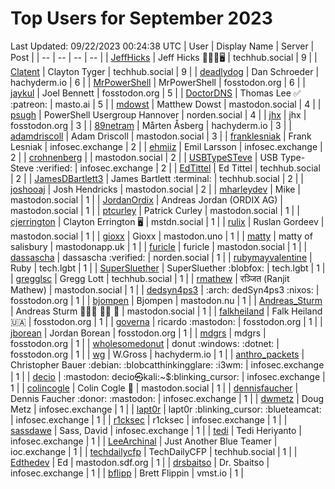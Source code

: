 # Top Users for September 2023
Last Updated: 09/22/2023 00:24:38 UTC
| User | Display Name | Server | Post |
| -- | -- | -- | -- |
| [JeffHicks](https://techhub.social/@JeffHicks) | Jeff Hicks 🐶🎼🍷🖥️ | techhub.social | 9 |
| [Clatent](https://techhub.social/@Clatent) | Clayton Tyger | techhub.social | 9 |
| [deadlydog](https://hachyderm.io/@deadlydog) | Dan Schroeder | hachyderm.io | 6 |
| [MrPowerShell](https://fosstodon.org/@MrPowerShell) | MrPowerShell | fosstodon.org | 6 |
| [jaykul](https://fosstodon.org/@jaykul) | Joel Bennett | fosstodon.org | 5 |
| [DoctorDNS](https://masto.ai/@DoctorDNS) | Thomas Lee ✅ :patreon: | masto.ai | 5 |
| [mdowst](https://mastodon.social/@mdowst) | Matthew Dowst | mastodon.social | 4 |
| [psugh](https://norden.social/@psugh) | PowerShell Usergroup Hannover | norden.social | 4 |
| [jhx](https://fosstodon.org/@jhx) | jhx | fosstodon.org | 3 |
| [89netram](https://hachyderm.io/@89netram) | Mårten Åsberg | hachyderm.io | 3 |
| [adamdriscoll](https://mastodon.social/@adamdriscoll) | Adam Driscoll | mastodon.social | 3 |
| [franklesniak](https://infosec.exchange/@franklesniak) | Frank Lesniak | infosec.exchange | 2 |
| [ehmiiz](https://infosec.exchange/@ehmiiz) | Emil Larsson | infosec.exchange | 2 |
| [crohnenberg](https://mastodon.social/@crohnenberg) |  | mastodon.social | 2 |
| [USBTypeSTeve](https://infosec.exchange/@USBTypeSTeve) | USB Type-Steve :verified: | infosec.exchange | 2 |
| [EdTittel](https://techhub.social/@EdTittel) | Ed Tittel | techhub.social | 2 |
| [JamesDBartlett3](https://techhub.social/@JamesDBartlett3) | James Bartlett :terminal: | techhub.social | 2 |
| [joshooaj](https://mastodon.social/@joshooaj) | Josh Hendricks | mastodon.social | 2 |
| [mharleydev](https://mastodon.social/@mharleydev) | Mike | mastodon.social | 1 |
| [JordanOrdix](https://mastodon.social/@JordanOrdix) | Andreas Jordan (ORDIX AG) | mastodon.social | 1 |
| [ptcurley](https://mastodon.social/@ptcurley) | Patrick Curley | mastodon.social | 1 |
| [cjerrington](https://mstdn.social/@cjerrington) | Clayton Errington 🖥️ | mstdn.social | 1 |
| [rulix](https://mastodon.social/@rulix) | Ruslan Gordeev | mastodon.social | 1 |
| [gioxx](https://mastodon.uno/@gioxx) | Gioxx | mastodon.uno | 1 |
| [matty](https://mastodonapp.uk/@matty) | matty of salisbury | mastodonapp.uk | 1 |
| [furicle](https://mastodon.social/@furicle) | furicle | mastodon.social | 1 |
| [dassascha](https://norden.social/@dassascha) | dassascha :verified: | norden.social | 1 |
| [rubymayvalentine](https://tech.lgbt/@rubymayvalentine) | Ruby | tech.lgbt | 1 |
| [SuperSluether](https://tech.lgbt/@SuperSluether) | SuperSluether :blobfox: | tech.lgbt | 1 |
| [gregglsc](https://techhub.social/@gregglsc) | Gregg Lott | techhub.social | 1 |
| [rmathew](https://mastodon.social/@rmathew) | रञ्जित (Ranjit Mathew) | mastodon.social | 1 |
| [dedsyn4ps3](https://fosstodon.org/@dedsyn4ps3) | :arch: dedSyn4ps3 :nixos: | fosstodon.org | 1 |
| [bjompen](https://mastodon.nu/@bjompen) | Bjompen | mastodon.nu | 1 |
| [Andreas_Sturm](https://mastodon.social/@Andreas_Sturm) | Andreas Sturm 💚🚴🏻 🧗‍♂️ 🥋 | mastodon.social | 1 |
| [falkheiland](https://fosstodon.org/@falkheiland) | Falk Heiland 🇺🇦 | fosstodon.org | 1 |
| [governa](https://fosstodon.org/@governa) | ricardo :mastodon: | fosstodon.org | 1 |
| [jborean](https://fosstodon.org/@jborean) | Jordan Borean | fosstodon.org | 1 |
| [mdgrs](https://fosstodon.org/@mdgrs) | mdgrs | fosstodon.org | 1 |
| [wholesomedonut](https://fosstodon.org/@wholesomedonut) | donut :windows: :dotnet: | fosstodon.org | 1 |
| [wg](https://hachyderm.io/@wg) | W.Gross | hachyderm.io | 1 |
| [anthro_packets](https://infosec.exchange/@anthro_packets) | Christopher Bauer :debian: ​:blobcatthinkingglare: :i3wm: | infosec.exchange | 1 |
| [decio](https://infosec.exchange/@decio) | :mastodon: decio㉿kali:~$:blinking_cursor: | infosec.exchange | 1 |
| [colincogle](https://mastodon.social/@colincogle) | Colin Cogle 🔵 | mastodon.social | 1 |
| [dennisfaucher](https://infosec.exchange/@dennisfaucher) | Dennis Faucher :donor: :mastodon: | infosec.exchange | 1 |
| [dwmetz](https://infosec.exchange/@dwmetz) | Doug Metz | infosec.exchange | 1 |
| [lapt0r](https://infosec.exchange/@lapt0r) | lapt0r :blinking_cursor: :blueteamcat: | infosec.exchange | 1 |
| [r1cksec](https://infosec.exchange/@r1cksec) | r1cksec | infosec.exchange | 1 |
| [sassdawe](https://infosec.exchange/@sassdawe) | Sass, David | infosec.exchange | 1 |
| [tedi](https://infosec.exchange/@tedi) | Tedi Heriyanto | infosec.exchange | 1 |
| [LeeArchinal](https://ioc.exchange/@LeeArchinal) | Just Another Blue Teamer | ioc.exchange | 1 |
| [techdailycfp](https://techhub.social/@techdailycfp) | TechDailyCFP | techhub.social | 1 |
| [Edthedev](https://mastodon.sdf.org/@Edthedev) | Ed | mastodon.sdf.org | 1 |
| [drsbaitso](https://infosec.exchange/@drsbaitso) | Dr. Sbaitso | infosec.exchange | 1 |
| [bflipp](https://vmst.io/@bflipp) | Brett Flippin | vmst.io | 1 |

